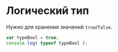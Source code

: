 # Логический тип

Нужно для хранения значений `true`/`false`.

```js
var typeBool = true;
console.log( typeof typeBool );
```
